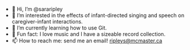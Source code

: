 - 👋 Hi, I’m @sararipley
- 👀 I’m interested in the effects of infant-directed singing and speech on caregiver-infant interactions.
- 🌱 I’m currently learning how to use Git. 
- 💞️ Fun fact: I love music and I have a sizeable record collection.
- 📫 How to reach me: send me an email! ripleys@mcmaster.ca

<!---
sararipley/sararipley is a ✨ special ✨ repository because its `README.md` (this file) appears on your GitHub profile.
You can click the Preview link to take a look at your changes.
--->
